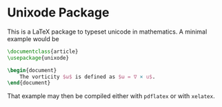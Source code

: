 # Unixode Package

This is a LaTeX package to typeset unicode in mathematics. A minimal example would be

```tex
\documentclass{article}
\usepackage{unixode}

\begin{document}
    The vorticity $ω$ is defined as $ω = ∇ × u$.
\end{document}
```

That example may then be compiled either with `pdflatex` or with `xelatex`.
